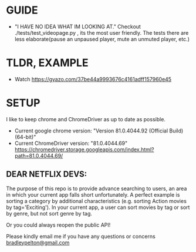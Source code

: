 # GUIDE
- "I HAVE NO IDEA WHAT IM LOOKING AT." Checkout ./tests/test_videopage.py , its the most user friendly.
The tests there are less elaborate(pause an unpaused player, mute an unmuted player, etc.)

# TLDR, EXAMPLE
- Watch https://gyazo.com/37be44a9993676c4161adff157960e45





# SETUP
I like to keep chrome and ChromeDriver as up to date as possible.
- Current google chrome version: "Version 81.0.4044.92 (Official Build) (64-bit)"
- Current ChromeDriver version: "81.0.4044.69"
https://chromedriver.storage.googleapis.com/index.html?path=81.0.4044.69/

## DEAR NETFLIX DEVS:
The purpose of this repo is to provide advance searching to users, an area in which your current
app falls short unfortunately. A perfect example is sorting a category by additional characteristics
(e.g. sorting Action movies by tag='Exciting'). In your current app, a user can sort movies by tag or sort by
genre, but not sort genre by tag.

Or you could always reopen the public API! 

Please kindly email me if you have any questions or concerns bradleypelton@gmail.com

